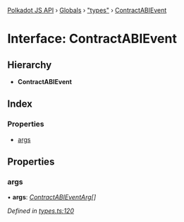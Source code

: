 [Polkadot JS API](../README.md) › [Globals](../globals.md) › ["types"](../modules/_types_.md) › [ContractABIEvent](_types_.contractabievent.md)

# Interface: ContractABIEvent

## Hierarchy

* **ContractABIEvent**

## Index

### Properties

* [args](_types_.contractabievent.md#args)

## Properties

###  args

• **args**: *[ContractABIEventArg](_types_.contractabieventarg.md)[]*

*Defined in [types.ts:120](https://github.com/polkadot-js/api/blob/fae67e72ee/packages/api-contract/src/types.ts#L120)*
